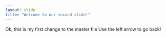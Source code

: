 ```yaml
---
layout: slide
title: "Welcome to our second slide!"
---
```

Ok, this is my first change to the master file
Use the left arrow to go back!
